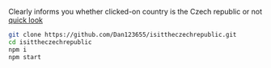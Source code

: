 Clearly informs you whether clicked-on country is the Czech republic or not  
[quick look](https://dan123655.github.io/isittheczechrepublic/)
```bash
git clone https://github.com/Dan123655/isittheczechrepublic.git  
cd isittheczechrepublic  
npm i  
npm start
```

